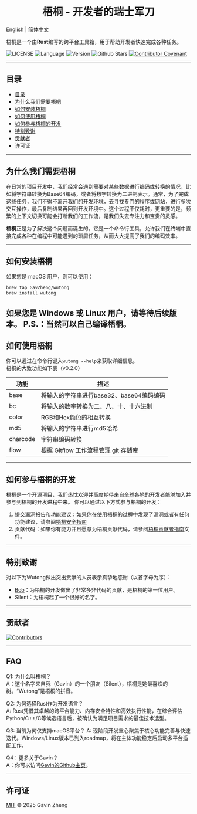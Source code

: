 <h1 style="text-align: center;">梧桐 - 开发者的瑞士军刀</h1>

[English](../../README.md) | [简体中文](README_zh.md)

梧桐是一个由**Rust**编写的跨平台工具箱，用于帮助开发者快速完成各种任务。

![LICENSE](https://img.shields.io/badge/License-MIT-blue)
![Language](https://img.shields.io/badge/Language-Rust-orange)
![Version](https://img.shields.io/badge/Version-v0.1.0%20alpha-green)
![Github Stars](https://img.shields.io/github/stars/WutongDev/wutong?style=flat&color=red)
[![Contributor Covenant](https://img.shields.io/badge/Contributor%20Covenant-2.1-4baaaa.svg)](CODE_OF_CONDUCT_zh.md)

---

## 目录
- [目录](#目录)
- [为什么我们需要梧桐](#为什么我们需要梧桐)
- [如何安装梧桐](#如何安装梧桐)
- [如何使用梧桐](#如何使用梧桐)
- [如何参与梧桐的开发](#如何参与梧桐的开发)
- [特别致谢](#特别致谢)
- [贡献者](#贡献者)
- [许可证](#许可证)

---

## 为什么我们需要梧桐
在日常的项目开发中，我们经常会遇到需要对某些数据进行编码或转换的情况，比如将字符串转换为Base64编码，或者将数字转换为二进制表示。通常，为了完成这些任务，我们不得不离开我们的开发环境，去寻找专门的程序或网站，进行多次交互操作，最后复制结果再回到开发环境中。这个过程不仅耗时，更重要的是，频繁的上下文切换可能会打断我们的工作流，是我们失去专注力和宝贵的灵感。

**梧桐**正是为了解决这个问题而诞生的。它是一个命令行工具，允许我们在终端中直接完成各种在编程中可能遇到的琐屑任务，从而大大提高了我们的编码效率。

---

## 如何安装梧桐
如果您是 macOS 用户，则可以使用：
```bash
brew tap GavZheng/wutong
brew install wutong
```
如果您是 Windows 或 Linux 用户，请等待后续版本。 
P.S.：当然可以自己编译梧桐。
---

## 如何使用梧桐
你可以通过在命令行键入`wutong --help`来获取详细信息。  
梧桐的大致功能如下表（v0.2.0）

| 功能       | 描述                         |
|----------|----------------------------|
| base     | 将输入的字符串进行base32、base64编码编码 |
| bc       | 将输入的数字转换为二、八、十、十六进制        |
| color    | RGB和Hex颜色的相互转换             |
| md5      | 将输入的字符串进行md5哈希             |
| charcode | 字符串编码转换                    |
| flow     | 根据 Gitflow 工作流程管理 git 存储库  |

---

## 如何参与梧桐的开发
梧桐是一个开源项目，我们热忱欢迎并高度期待来自全球各地的开发者能够加入并参与到梧桐的开发进程中来。
你可以通过以下方式参与梧桐的开发：
1. 提交漏洞报告和功能建议：如果你在使用梧桐的过程中发现了漏洞或者有任何功能建议，请参阅[梧桐安全指南](SECURITY_zh.md)
2. 贡献代码：如果你有能力并且愿意为梧桐贡献代码，请参阅[梧桐贡献者指南](CONTRIBUTING_zh.md)文件。

---

## 特别致谢
对以下为Wutong做出突出贡献的人员表示真挚地感谢（以首字母为序）：
- [Bob](https://github.com/ChepleBob26)：为梧桐的开发做出了非常多非代码的贡献，是梧桐的第一位用户。
- Silent：为梧桐起了一个很好的名字。

---

## 贡献者
<a href="https://github.com/WutongDev/wutong/contributors">
  <img src="https://contrib.rocks/image?repo=WutongDev/wutong" alt="Contributors"/>
</a>

---

## FAQ
Q1: 为什么叫梧桐？  
A：这个名字来自我（Gavin）的一个朋友（Silent），梧桐是她最喜欢的树。“Wutong”是梧桐的拼音。

Q2: 为何选择Rust作为开发语言？  
A: Rust凭借其卓越的跨平台能力、内存安全特性和高效执行性能，在综合评估Python/C++/C等候选语言后，被确认为满足项目需求的最佳技术选型。

Q3: 当前为何仅支持macOS平台？
A: 现阶段开发重心聚焦于核心功能完善与快速迭代。Windows/Linux版本已列入roadmap，将在主体功能稳定后启动多平台适配工作。

Q4：更多关于Gavin？  
A：你可以访问[Gavin的Github主页](https://github.com/GavZheng)。

---

## 许可证
[MIT](../../LICENSE) © 2025 Gavin Zheng
